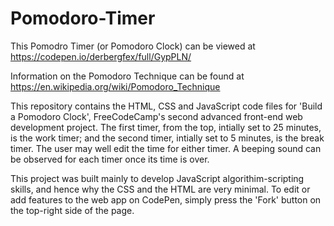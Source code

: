# Pomodoro-Timer

This Pomodro Timer (or Pomodoro Clock) can be viewed at https://codepen.io/derbergfex/full/GypPLN/

Information on the Pomodoro Technique can be found at https://en.wikipedia.org/wiki/Pomodoro_Technique

This repository contains the HTML, CSS and JavaScript code files for 'Build a Pomodoro Clock', FreeCodeCamp's second advanced
front-end web development project. The first timer, from the top, intially set to 25 minutes, is the work timer; and the second timer, intially set to 5 minutes, is the break timer. The user may well edit the time for either timer. A beeping sound can be observed for each timer once its time is over. 

This project was built mainly to develop JavaScript algorithim-scripting skills, and hence
why the CSS and the HTML are very minimal. To edit or add features to the web app on CodePen, simply press the 'Fork' button on the top-right side of the page.
